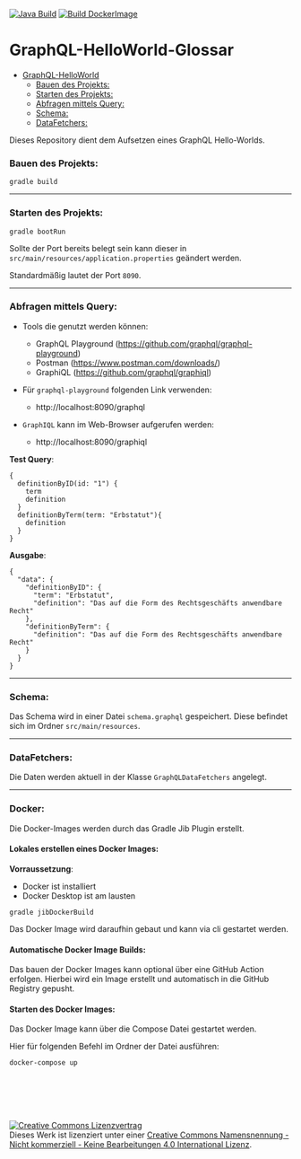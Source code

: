 [![Java Build](https://github.com/ni920/GraphQL-HelloWorld/actions/workflows/gradle.yml/badge.svg)](https://github.com/ni920/GraphQL-HelloWorld/actions/workflows/gradle.yml)
[![Build DockerImage](https://github.com/ni920/GraphQL-HelloWorld/actions/workflows/buildImage.yml/badge.svg)](https://github.com/ni920/GraphQL-HelloWorld/actions/workflows/buildImage.yml)

# GraphQL-HelloWorld-Glossar

- [GraphQL-HelloWorld](#graphql-helloworld)
    - [Bauen des Projekts:](#bauen-des-projekts)
    - [Starten des Projekts:](#starten-des-projekts)
    - [Abfragen mittels Query:](#abfragen-mittels-query)
    - [Schema:](#schema)
    - [DataFetchers:](#datafetchers)

Dieses Repository dient dem Aufsetzen eines GraphQL Hello-Worlds.

### Bauen des Projekts:
```
gradle build
```

---

### Starten des Projekts:
```
gradle bootRun
```
Sollte der Port bereits belegt sein kann dieser in `src/main/resources/application.properties` geändert werden.

Standardmäßig lautet der Port `8090`.

---

### Abfragen mittels Query:
+ Tools die genutzt werden können:
  + GraphQL Playground (https://github.com/graphql/graphql-playground)
  + Postman (https://www.postman.com/downloads/)
  + GraphiQL (https://github.com/graphql/graphiql)
  

+ Für `graphql-playground` folgenden Link verwenden:

  + http://localhost:8090/graphql

+ `GraphIQL` kann im Web-Browser aufgerufen werden:

  + http://localhost:8090/graphiql

**Test Query**:
```
{
  definitionByID(id: "1") {
    term
    definition
  }
  definitionByTerm(term: "Erbstatut"){
    definition
  }
}
```

**Ausgabe**: 
```
{
  "data": {
    "definitionByID": {
      "term": "Erbstatut",
      "definition": "Das auf die Form des Rechtsgeschäfts anwendbare Recht"
    },
    "definitionByTerm": {
      "definition": "Das auf die Form des Rechtsgeschäfts anwendbare Recht"
    }
  }
}
````

---

### Schema:

Das Schema wird in einer Datei `schema.graphql` gespeichert.
Diese befindet sich im Ordner `src/main/resources`.

---

### DataFetchers:

Die Daten werden aktuell in der Klasse `GraphQLDataFetchers` angelegt.


--- 

### Docker:

Die Docker-Images werden durch das Gradle Jib Plugin erstellt.

#### Lokales erstellen eines Docker Images:

**Vorraussetzung**:
+ Docker ist installiert
+ Docker Desktop ist am lausten

```
gradle jibDockerBuild
```

Das Docker Image wird daraufhin gebaut und kann via 
cli gestartet werden.

#### Automatische Docker Image Builds:

Das bauen der Docker Images kann optional über eine 
GitHub Action erfolgen. 
Hierbei wird ein Image erstellt und automatisch in die 
GitHub Registry gepusht.

#### Starten des Docker Images:

Das Docker Image kann über die Compose Datei gestartet werden.

Hier für folgenden Befehl im Ordner der Datei ausführen:

```
docker-compose up
```

<br>
<br>
<br>
<br>

<a rel="license" href="http://creativecommons.org/licenses/by-nc-nd/4.0/"><img alt="Creative Commons Lizenzvertrag" style="border-width:0" src="https://i.creativecommons.org/l/by-nc-nd/4.0/88x31.png" /></a><br />Dieses Werk ist lizenziert unter einer <a rel="license" href="http://creativecommons.org/licenses/by-nc-nd/4.0/">Creative Commons Namensnennung - Nicht kommerziell - Keine Bearbeitungen 4.0 International Lizenz</a>.